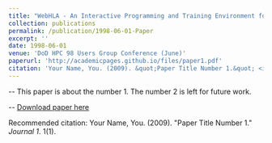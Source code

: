 ```yaml
---
title: "WebHLA - An Interactive Programming and Training Environment for High Performance Modeling and Simulation"
collection: publications
permalink: /publication/1998-06-01-Paper
excerpt: ''
date: 1998-06-01
venue: 'DoD HPC 98 Users Group Conference (June)'
paperurl: 'http://academicpages.github.io/files/paper1.pdf'
citation: 'Your Name, You. (2009). &quot;Paper Title Number 1.&quot; <i>Journal 1</i>. 1(1).'
---
```


-- This paper is about the number 1. The number 2 is left for future work.

-- [Download paper here](http://academicpages.github.io/files/paper1.pdf)

Recommended citation: Your Name, You. (2009). "Paper Title Number 1." <i>Journal 1</i>. 1(1).
